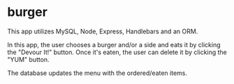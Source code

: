 # burger

This app utilizes MySQL, Node, Express, Handlebars and an ORM.

In this app, the user chooses a burger and/or a side and eats it by clicking the "Devour It!" button.  Once it's eaten, the user can delete it by clicking the "YUM" button.  

The database updates the menu with the ordered/eaten items.
